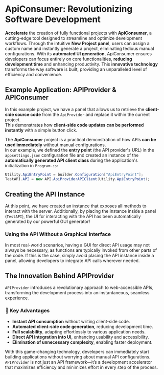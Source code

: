 ﻿# ApiConsumer: Revolutionizing Software Development

**Accelerate** the creation of fully functional projects with **ApiConsumer**, a cutting-edge tool designed to streamline and optimize development workflows. Through the intuitive **New Project panel**, users can assign a custom name and instantly generate a project, eliminating tedious manual configurations. With its **automated UI generation**, ApiConsumer ensures developers can focus entirely on core functionalities, **reducing development time** and enhancing productivity. This **innovative technology** transforms the way software is built, providing an unparalleled level of efficiency and convenience.

## Example Application: APIProvider & APIConsumer
In this example project, we have a panel that allows us to retrieve the **client-side source code** from the `ApiProvider` and replace it within the current project.  
This demonstrates how **client-side code updates can be performed instantly** with a simple button click.

The **ApiConsumer** project is a practical demonstration of how APIs **can be used immediately** without manual configurations.  
In our example, we defined the **entry point** (the API provider's URL) in the `appsettings.json` configuration file and created an instance of the **automatically generated API client class** during the application's initialization in `Program.cs`:

```csharp
Utility.ApiEntryPoint = builder.Configuration["ApiEntryPoint"];
TestAPI.API = new API.ApiProviderAPIClient(Utility.ApiEntryPoint);
```
## Creating the API Instance

At this point, we have created an instance that exposes all methods to interact with the server. Additionally, by placing the instance inside a panel (`TestAPI`), the UI for interacting with the API has been automatically generated by our powerful GUI generator!

### Using the API Without a Graphical Interface

In most real-world scenarios, having a GUI for direct API usage may not always be necessary, as functions are typically invoked from other parts of the code. If this is the case, simply avoid placing the API instance inside a panel, allowing developers to integrate API calls wherever needed.

## The Innovation Behind APIProvider

`APIProvider` introduces a revolutionary approach to web-accessible APIs, transforming the development process into an instantaneous, seamless experience.

### 🚀 Key Advantages

- **Instant API consumption** without writing client-side code.
- **Automated client-side code generation**, reducing development time.
- **Full scalability**, adapting effortlessly to various application needs.
- **Direct API integration into UI**, enhancing usability and accessibility.
- **Elimination of unnecessary complexity**, enabling faster deployment.

With this game-changing technology, developers can immediately start building applications without worrying about manual API configurations. `APIProvider` is not just an API framework—it’s a development accelerator that maximizes efficiency and minimizes effort in every step of the process.

